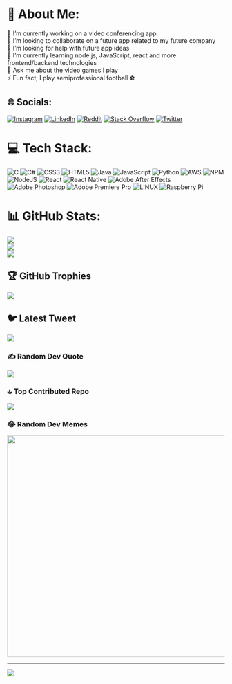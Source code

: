 # 💫 About Me:
🔭 I’m currently working on a video conferencing app.<br>👯 I’m looking to collaborate on a future app related to my future company<br>🤝 I’m looking for help with future app ideas<br>🌱 I’m currently learning node.js, JavaScript, react and more frontend/backend technologies<br>💬 Ask me about the video games I play<br>⚡ Fun fact, I play semiprofessional football ⚽


## 🌐 Socials:
[![Instagram](https://img.shields.io/badge/Instagram-%23E4405F.svg?logo=Instagram&logoColor=white)](https://instagram.com/chiedozie.py) [![LinkedIn](https://img.shields.io/badge/LinkedIn-%230077B5.svg?logo=linkedin&logoColor=white)](https://www.linkedin.com/in/chiedozie-ehileme-529b6a25b/) [![Reddit](https://img.shields.io/badge/Reddit-%23FF4500.svg?logo=Reddit&logoColor=white)](https://reddit.com/user/Cephrius) [![Stack Overflow](https://img.shields.io/badge/-Stackoverflow-FE7A16?logo=stack-overflow&logoColor=white)](https://stackoverflow.com/users/19422000/cephrius) [![Twitter](https://img.shields.io/badge/Twitter-%231DA1F2.svg?logo=Twitter&logoColor=white)](https://twitter.com/cehileme) 

# 💻 Tech Stack:
![C](https://img.shields.io/badge/c-%2300599C.svg?style=for-the-badge&logo=c&logoColor=white) ![C#](https://img.shields.io/badge/c%23-%23239120.svg?style=for-the-badge&logo=c-sharp&logoColor=white) ![CSS3](https://img.shields.io/badge/css3-%231572B6.svg?style=for-the-badge&logo=css3&logoColor=white) ![HTML5](https://img.shields.io/badge/html5-%23E34F26.svg?style=for-the-badge&logo=html5&logoColor=white) ![Java](https://img.shields.io/badge/java-%23ED8B00.svg?style=for-the-badge&logo=java&logoColor=white) ![JavaScript](https://img.shields.io/badge/javascript-%23323330.svg?style=for-the-badge&logo=javascript&logoColor=%23F7DF1E) ![Python](https://img.shields.io/badge/python-3670A0?style=for-the-badge&logo=python&logoColor=ffdd54) ![AWS](https://img.shields.io/badge/AWS-%23FF9900.svg?style=for-the-badge&logo=amazon-aws&logoColor=white) ![NPM](https://img.shields.io/badge/NPM-%23000000.svg?style=for-the-badge&logo=npm&logoColor=white) ![NodeJS](https://img.shields.io/badge/node.js-6DA55F?style=for-the-badge&logo=node.js&logoColor=white) ![React](https://img.shields.io/badge/react-%2320232a.svg?style=for-the-badge&logo=react&logoColor=%2361DAFB) ![React Native](https://img.shields.io/badge/react_native-%2320232a.svg?style=for-the-badge&logo=react&logoColor=%2361DAFB) ![Adobe After Effects](https://img.shields.io/badge/Adobe%20After%20Effects-9999FF.svg?style=for-the-badge&logo=Adobe%20After%20Effects&logoColor=white) ![Adobe Photoshop](https://img.shields.io/badge/adobephotoshop-%2331A8FF.svg?style=for-the-badge&logo=adobephotoshop&logoColor=white) ![Adobe Premiere Pro](https://img.shields.io/badge/Adobe%20Premiere%20Pro-9999FF.svg?style=for-the-badge&logo=Adobe%20Premiere%20Pro&logoColor=white) ![LINUX](https://img.shields.io/badge/Linux-FCC624?style=for-the-badge&logo=linux&logoColor=black) ![Raspberry Pi](https://img.shields.io/badge/-RaspberryPi-C51A4A?style=for-the-badge&logo=Raspberry-Pi)
# 📊 GitHub Stats:
![](https://github-readme-stats.vercel.app/api?username=cephrius&theme=monokai&hide_border=false&include_all_commits=true&count_private=true)<br/>
![](https://github-readme-streak-stats.herokuapp.com/?user=cephrius&theme=monokai&hide_border=false)<br/>
![](https://github-readme-stats.vercel.app/api/top-langs/?username=cephrius&theme=monokai&hide_border=false&include_all_commits=true&count_private=true&layout=compact)

## 🏆 GitHub Trophies
![](https://github-profile-trophy.vercel.app/?username=cephrius&theme=radical&no-frame=true&no-bg=false&margin-w=4)

## 🐦 Latest Tweet
[![](https://gtce.itsvg.in/api?username=cehileme)](https://github.com/VishwaGauravIn/github-twitter-card-embed)

### ✍️ Random Dev Quote
![](https://quotes-github-readme.vercel.app/api?type=horizontal&theme=radical)

### 🔝 Top Contributed Repo
![](https://github-contributor-stats.vercel.app/api?username=cephrius&limit=5&theme=dark&combine_all_yearly_contributions=true)

### 😂 Random Dev Memes
<img src="https://rm.up.railway.app/" width="512px"/>

---
[![](https://visitcount.itsvg.in/api?id=cephrius&icon=0&color=0)](https://visitcount.itsvg.in)

<!-- Proudly created with GPRM ( https://gprm.itsvg.in ) -->

